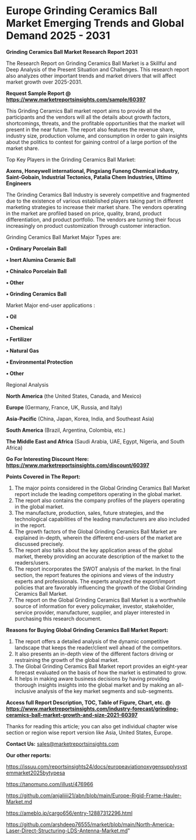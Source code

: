 # Europe Grinding Ceramics Ball Market Emerging Trends and Global Demand 2025 - 2031

<strong>Grinding Ceramics Ball Market Research Report 2031</strong>

The Research Report on Grinding Ceramics Ball Market is a Skillful and Deep Analysis of the Present Situation and Challenges. This research report also analyzes other important trends and market drivers that will affect market growth over 2025-2031.

<strong>Request Sample Report @ <a href=https://www.marketreportsinsights.com/sample/60397>https://www.marketreportsinsights.com/sample/60397</a></strong>

This Grinding Ceramics Ball market report aims to provide all the participants and the vendors will all the details about growth factors, shortcomings, threats, and the profitable opportunities that the market will present in the near future. The report also features the revenue share, industry size, production volume, and consumption in order to gain insights about the politics to contest for gaining control of a large portion of the market share.

Top Key Players in the Grinding Ceramics Ball Market:

<strong>Axens, Honeywell international, Pingxiang Funeng Chemical industry, Saint-Gobain, Industrial Tectonics, Patalia Chem Industries, Ultimo Engineers</strong>

The Grinding Ceramics Ball Industry is severely competitive and fragmented due to the existence of various established players taking part in different marketing strategies to increase their market share. The vendors operating in the market are profiled based on price, quality, brand, product differentiation, and product portfolio. The vendors are turning their focus increasingly on product customization through customer interaction.

Grinding Ceramics Ball Market Major Types are:

<strong>• Ordinary Porcelain Ball

• Inert Alumina Ceramic Ball

• Chinalco Porcelain Ball

• Other

• Grinding Ceramics Ball</strong>

Market Major end-user applications :

<strong>• Oil

• Chemical

• Fertilizer

• Natural Gas

• Environmental Protection

• Other</strong>

Regional Analysis

</u><strong><b>North America</b></strong> (the United States, Canada, and Mexico)

<strong><b>Europe </b></strong>(Germany, France, UK, Russia, and Italy)

<strong><b>Asia-Pacific</b></strong> (China, Japan, Korea, India, and Southeast Asia)

<strong><b>South America</b></strong> (Brazil, Argentina, Colombia, etc.)

<strong><b>The Middle East and Africa</b></strong> (Saudi Arabia, UAE, Egypt, Nigeria, and South Africa)

<strong>Go For Interesting Discount Here: <a href=https://www.marketreportsinsights.com/discount/60397>https://www.marketreportsinsights.com/discount/60397</a></strong>

<strong>Points Covered in The Report:</strong>
<ol>
  <li>The major points considered in the Global Grinding Ceramics Ball Market report include the leading competitors operating in the global market.</li>
  <li>The report also contains the company profiles of the players operating in the global market.</li>
  <li>The manufacture, production, sales, future strategies, and the technological capabilities of the leading manufacturers are also included in the report.</li>
  <li>The growth factors of the Global Grinding Ceramics Ball Market are explained in-depth, wherein the different end-users of the market are discussed precisely.</li>
  <li>The report also talks about the key application areas of the global market, thereby providing an accurate description of the market to the readers/users.</li>
  <li>The report incorporates the SWOT analysis of the market. In the final section, the report features the opinions and views of the industry experts and professionals. The experts analyzed the export/import policies that are favorably influencing the growth of the Global Grinding Ceramics Ball Market.</li>
  <li>The report on the Global Grinding Ceramics Ball Market is a worthwhile source of information for every policymaker, investor, stakeholder, service provider, manufacturer, supplier, and player interested in purchasing this research document.</li>
</ol>
<strong>Reasons for Buying Global Grinding Ceramics Ball Market Report:</strong>

<ol>
  <li>The report offers a detailed analysis of the dynamic competitive landscape that keeps the reader/client well ahead of the competitors.</li>
  <li>It also presents an in-depth view of the different factors driving or restraining the growth of the global market.</li>
  <li>The Global Grinding Ceramics Ball Market report provides an eight-year forecast evaluated on the basis of how the market is estimated to grow.</li>
  <li>It helps in making aware business decisions by having providing thorough insights insights into the global market and by making an all-inclusive analysis of the key market segments and sub-segments.</li>
</ol>
<strong>Access full Report Description, TOC, Table of Figure, Chart, etc. @ <a href=https://www.marketreportsinsights.com/industry-forecast/grinding-ceramics-ball-market-growth-and-size-2021-60397>https://www.marketreportsinsights.com/industry-forecast/grinding-ceramics-ball-market-growth-and-size-2021-60397</a></strong>


Thanks for reading this article; you can also get individual chapter wise section or region wise report version like Asia, United States, Europe.

<strong>Contact Us:</strong>
sales@marketreportsinsights.com

<strong>Our other reports:</strong>

<a href=https://issuu.com/reportsinsights24/docs/europeaviationoxygensupplysystemmarket2025bytypesa>https://issuu.com/reportsinsights24/docs/europeaviationoxygensupplysystemmarket2025bytypesa</a>

<a href=https://tanomuno.com/illust/476966>https://tanomuno.com/illust/476966</a>

<a href=https://github.com/anjaliiii21/abn/blob/main/Europe-Rigid-Frame-Hauler-Market.md>https://github.com/anjaliiii21/abn/blob/main/Europe-Rigid-Frame-Hauler-Market.md</a>

<a href=https://ameblo.jp/cargo656/entry-12887312296.html>https://ameblo.jp/cargo656/entry-12887312296.html</a>

<a href=https://github.com/arshdeep76555/market/blob/main/North-America-Laser-Direct-Structuring-LDS-Antenna-Market.md>https://github.com/arshdeep76555/market/blob/main/North-America-Laser-Direct-Structuring-LDS-Antenna-Market.md</a>"
